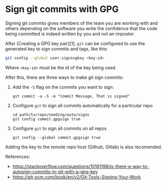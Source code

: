 # Sign git commits with GPG

Signing git commits gives members of the team you are working with and others depending on the software you write the confidence that the code being committed is indeed written by you and not an imposter.

After [Creating a GPG key pair][1], `git` can be configured to use the generated key to sign commits and tags, like this:

```sh
git config --global user.signingkey <key-id>
```

Where `<key-id>` must be the id of the key being used.

After this, there are three ways to make git sign commits:
1. Add the `-S` flag on the commits you want to sign:
   
       git commit -a -S -m "Commit Message, That is signed"
  
1. Configure `git` to sign all commits automatically for a particular repo
   
       cd path/to/repo/needing/auto/signs
       git config commit.gpgsign true
  
1. Configure `git` to sign all commits on all repos
   
       git config --global commit.gpgsign true
   
Adding the key to the remote repo host (Github, Gitlab) is also recomended.

References:
* <https://stackoverflow.com/questions/10161198/is-there-a-way-to-autosign-commits-in-git-with-a-gpg-key>
* <https://git-scm.com/book/en/v2/Git-Tools-Signing-Your-Work>


   



